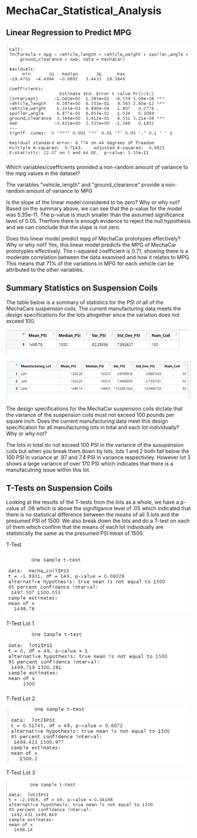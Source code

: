 # MechaCar_Statistical_Analysis

## Linear Regression to Predict MPG
![image](https://github.com/lem04d/MechaCar_Statistical_Analysis/blob/main/Module15/linearregression.PNG)

Which variables/coefficients provided a non-random amount of variance to the mpg values in the dataset?

The variables "vehicle_length" and "ground_clearance" provide a non-random amount of variance to MPG

Is the slope of the linear model considered to be zero? Why or why not?
Based on the summary above, we can see that the p-value for the model was 5.35e-11. The p-value is much smaller than the assumed significance level of 0.05. Therfore there is enough evidence to reject the null hypothesis and we can conclude that the slope is not zero.

Does this linear model predict mpg of MechaCar prototypes effectively? Why or why not?
Yes, this linear model predicts the MPG of MechaCar prototyples effectively. The r-squared coefficient is 0.71, showing there is a moderate correlation between the data examined and how it relates to MPG. This means that 71% of the variations in MPG for each vehicle can be attributed to the other variables.


## Summary Statistics on Suspension Coils

The table below is a summary of statistics for the PSI of all of the MechaCars suspension coils. The current manufacturing data meets the design specifications for the lots altogether since the variation does not exceed 100.

![image](https://github.com/lem04d/MechaCar_Statistical_Analysis/blob/main/Module15/total_summary.PNG)



![image](https://github.com/lem04d/MechaCar_Statistical_Analysis/blob/main/Module15/lot_summary.PNG)

The design specifications for the MechaCar suspension coils dictate that the variance of the suspension coils must not exceed 100 pounds per square inch. Does the current manufacturing data meet this design specification for all manufacturing lots in total and each lot individually? Why or why not?

The lots in total do not exceed 100 PSI in the variance of the susupension coils but when you break them down by lots, lots 1 and 2 both fall below the 100 PSI in variance at .97 and 7.4 PSI in variance respectivley. However lot 3 shows a large variance of over 170 PSI which indicates that there is a manufacutring issue within this lot. 


## T-Tests on Suspension Coils

Looking at the results of the T-tests from the lots as a whole, we have a p-value of .06 which is above the signifigance level of .05 which indicated that there is no statistical difference between the means of all 3 lots and the presumed PSI of 1500.  We also break down the lots and do a T-test on each of them which confirm that the means of each lot individually are statistically the same as the presumed PSI mean of 1500. 


T-Test

![image](https://github.com/lem04d/MechaCar_Statistical_Analysis/blob/main/Module15/ttest.PNG)

T-Test Lot 1

![image](https://github.com/lem04d/MechaCar_Statistical_Analysis/blob/main/Module15/ttest_lot1.PNG)

T-Test Lot 2

![image](https://github.com/lem04d/MechaCar_Statistical_Analysis/blob/main/Module15/ttest_lot2.PNG)

T-Test Lot 3

![image](https://github.com/lem04d/MechaCar_Statistical_Analysis/blob/main/Module15/ttest_lot3.PNG)
